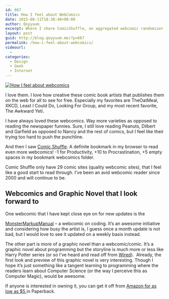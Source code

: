 ```yaml
---
id: 667
title: How I feel about WebComics
date: 2015-08-11T18:38:40+00:00
author: Qoyyuum
excerpt: Where I share ComicShuffle, an aggregated webcomic randomizer I recently found and its awesome to catch up on online comic publishing.
layout: post
guid: http://blog.qoyyuum.me/?p=667
permalink: /how-i-feel-about-webcomics/
videourl:
  - 
categories:
  - Design
  - Geek
  - Internet
---
```

[<img class="aligncenter size-full wp-image-675" src="http://i2.wp.com/blog.qoyyuum.me/wp-content/uploads/2015/08/Webcomics.png?fit=676%2C676" alt="How I feel about webcomics" srcset="http://i2.wp.com/blog.qoyyuum.me/wp-content/uploads/2015/08/Webcomics.png?resize=150%2C150 150w, http://i2.wp.com/blog.qoyyuum.me/wp-content/uploads/2015/08/Webcomics.png?resize=300%2C300 300w, http://i2.wp.com/blog.qoyyuum.me/wp-content/uploads/2015/08/Webcomics.png?resize=676%2C676 676w, http://i2.wp.com/blog.qoyyuum.me/wp-content/uploads/2015/08/Webcomics.png?w=800 800w" sizes="(max-width: 800px) 100vw, 800px" data-recalc-dims="1" />](http://i2.wp.com/blog.qoyyuum.me/wp-content/uploads/2015/08/Webcomics.png)

I love them. I love how creative these comic book artists that publishes them on the web for all to see for free. Especially my favorites are TheOatMeal, XKCD, Least I Could Do, Looking For Group, and my most recent favorite, The Awkward Yeti.

I have always loved these webcomics. Way more varieties as opposed to reading the newspaper funnies. Sure, I still love reading Peanuts, Dilbert and Garfield as opposed to Nancy and the rest of comics, but I feel like their trying too hard to push the punchline.

And then I saw <a href="http://www.comicshuffle.com/" target="_blank">Comic Shuffle</a>. A definite bookmark in my browser to read even more webcomics! -1 for Productivity, +10 to Procrastination, +5 empty spaces in my bookmark webcomics folder.

Comic Shuffle only have 29 comic sites (quality webcomic sites), that I feel like a good start to read through. I&#8217;ve been an avid webcomic reader since 2000 and will continue to be.

## Webcomics and Graphic Novel that I look forward to

<!--more-->One webcomic that I have kept close eye on for new updates is the 

<a href="http://monstermarkupmanual.com/" target="_blank">MonsterMarkupManual</a> &#8211; a webcomic on coding. It&#8217;s an awesome initiative and considering how busy the artist is, I guess once a month update is not bad, but I would love to see it updated on a weekly basis instead.

The other part is more of a graphic novel than a webcomic/comic. It&#8217;s a graphic novel about programming but the storyline is much more or less like Harry Potter series (or so I&#8217;ve heard and read off from <a href="http://www.wired.com/2014/09/secret-coders-gene-yang/" target="_blank">Wired</a>).  Already, the first look and preview of this graphic novel is very interesting. Though I hope it&#8217;s just something like a tangent learning to programming where the readers learn about Computer Science (or the way I perceive this as Computer Magic), would be awesome.

If anyone is interested in owning it, you can get it off from <a href="http://amzn.to/1gYZIql" target="_blank">Amazon for as low as $5 </a>in Paperback.